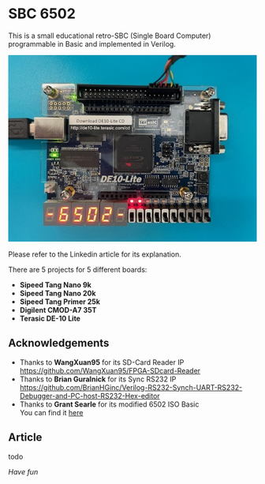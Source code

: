 # SBC 6502
This is a small educational retro-SBC (Single Board Computer) programmable in Basic and implemented in Verilog.

![](img/board.jpg)

Please refer to the Linkedin article for its explanation.

There are 5 projects for 5 different boards:

* **Sipeed Tang Nano 9k**
* **Sipeed Tang Nano 20k**
* **Sipeed Tang Primer 25k**
* **Digilent CMOD-A7 35T**
* **Terasic DE-10 Lite**

## Acknowledgements

* Thanks to **WangXuan95** for its SD-Card Reader IP   
https://github.com/WangXuan95/FPGA-SDcard-Reader
* Thanks to **Brian Guralnick** for its Sync RS232 IP  
https://github.com/BrianHGinc/Verilog-RS232-Synch-UART-RS232-Debugger-and-PC-host-RS232-Hex-editor
* Thanks to **Grant Searle** for its modified 6502 ISO Basic  
You can find it <a href="http://searle.x10host.com/6502/osi_bas.zip" target="_blank">here</a>

## Article

todo


*Have fun*
